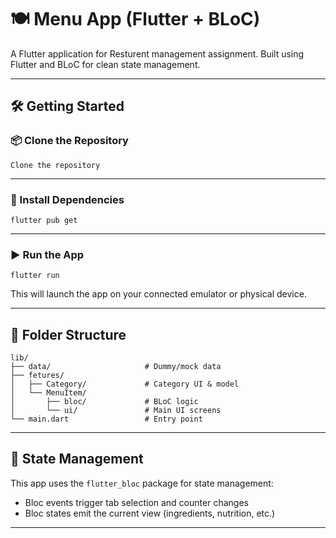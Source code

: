 # 🍽️ Menu App (Flutter + BLoC)

A Flutter application for Resturent management assignment. Built using Flutter and BLoC for clean state management.

---

## 🛠️ Getting Started



### 📦 Clone the Repository

```
Clone the repository
```

---

### 🔧 Install Dependencies

```
flutter pub get
```

---

### ▶️ Run the App

```
flutter run
```

This will launch the app on your connected emulator or physical device.

---

## 🧩 Folder Structure

```
lib/
├── data/                     # Dummy/mock data
├── fetures/
│   ├── Category/             # Category UI & model
│   └── MenuItem/
│       ├── bloc/             # BLoC logic
│       └── ui/               # Main UI screens
└── main.dart                 # Entry point
```

---


## 🧠 State Management

This app uses the `flutter_bloc` package for state management:

- Bloc events trigger tab selection and counter changes
- Bloc states emit the current view (ingredients, nutrition, etc.)

---


